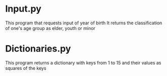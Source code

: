 
# Input.py 
This program that requests input of year of birth
It returns the classification of one's age group as elder, youth or minor

# Dictionaries.py
This program returns a dictionary with keys from 1 to 15 and their values as squares of the keys
